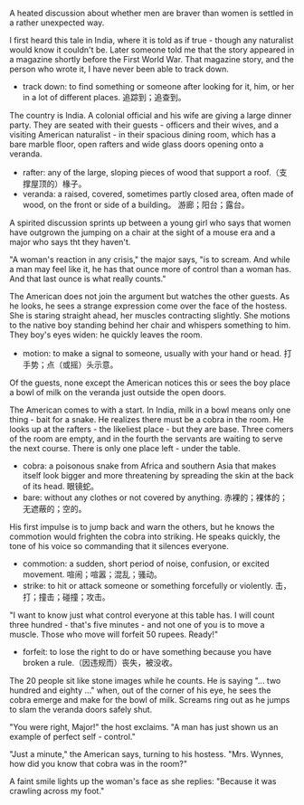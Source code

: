 A heated discussion about whether men are braver than women is settled in a rather unexpected way.

I first heard this tale in India, where it is told as if true - though any naturalist would know it couldn't be. Later someone told me that the story appeared in a magazine shortly before the First World War. That magazine story, and the person who wrote it, I have never been able to track down.

* track down: to find something or someone after looking for it, him, or her in a lot of different places. 追踪到；追查到。

The country is India. A colonial official and his wife are giving a large dinner party. They are seated with their guests - officers and their wives, and a visiting American naturalist - in their spacious dining room, which has a bare marble floor, open rafters and wide glass doors opening onto a veranda.

* rafter: any of the large, sloping pieces of wood that support a roof.（支撑屋顶的）椽子。
* veranda: a raised, covered, sometimes partly closed area, often made of wood, on the front or side of a building。 游廊；阳台；露台。

A spirited discussion sprints up between a young girl who says that women have outgrown the jumping on a chair at the sight of a mouse era and a major who says tht they haven't.

"A woman's reaction in any crisis," the major says, "is to scream. And while a man may feel like it, he has that ounce more of control than a woman has. And that last ounce is what really counts."

The American does not join the argument but watches the other guests. As he looks, he sees a strange expression come over the face of the hostess. She is staring straight ahead, her muscles contracting slightly. She motions to the native boy standing behind her chair and whispers something to him. They boy's eyes widen: he quickly leaves the room.

* motion: to make a signal to someone, usually with your hand or head. 打手势；点（或摇）头示意。

Of the guests, none except the American notices this or sees the boy place a bowl of milk on the veranda just outside the open doors.

The American comes to with a start. In India, milk in a bowl means only one thing - bait for a snake. He realizes there must be a cobra in the room. He looks up at the rafters - the likeliest place - but they are base. Three comers of the room are empty, and in the fourth the servants are waiting to serve the next course. There is only one place left - under the table.

* cobra: a poisonous snake from Africa and southern Asia that makes itself look bigger and more threatening by spreading the skin at the back of its head. 眼镜蛇。
* bare: without any clothes or not covered by anything. 赤裸的；裸体的；无遮蔽的；空的。

His first impulse is to jump back and warn the others, but he knows the commotion would frighten the cobra into striking. He speaks quickly, the tone of his voice so commanding that it silences everyone.

* commotion: a sudden, short period of noise, confusion, or excited movement. 喧闹；喧嚣；混乱；骚动。
* strike: to hit or attack someone or something forcefully or violently. 击，打；撞击；碰撞；攻击。

"I want to know just what control everyone at this table has. I will count three hundred - that's five minutes - and not one of you is to move a muscle. Those who move will forfeit 50 rupees. Ready!"

* forfeit: to lose the right to do or have something because you have broken a rule.（因违规而）丧失，被没收。

The 20 people sit like stone images while he counts. He is saying "... two hundred and eighty ..." when, out of the corner of his eye, he sees the cobra emerge and make for the bowl of milk. Screams ring out as he jumps to slam the veranda doors safely shut.

"You were right, Major!" the host exclaims. "A man has just shown us an example of perfect self - control."

"Just a minute," the American says, turning to his hostess. "Mrs. Wynnes, how did you know that cobra was in the room?"

A faint smile lights up the woman's face as she replies: "Because it was crawling across my foot."
